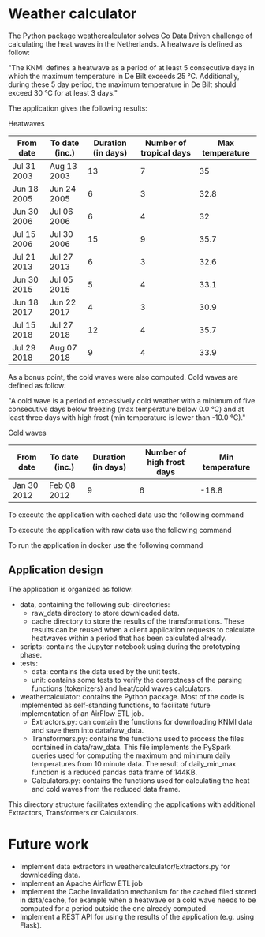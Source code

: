 # Weather calculator

The Python package weathercalculator solves Go Data Driven challenge of calculating the heat waves in the Netherlands. 
A heatwave is defined as follow:

"The KNMI defines a heatwave as a period of at least 5 consecutive days in which the maximum temperature in De Bilt exceeds 25 °C.
Additionally, during these 5 day period, the maximum temperature in De Bilt should exceed 30 °C for at least 3 days."

The application gives the following results:

Heatwaves

| From date   | To date (inc.) | Duration (in days) | Number of tropical days | Max temperature |
| ------------| -------------  | ------------------ | ----------------------- | --------------- |
| Jul 31 2003 | Aug 13 2003    |                 13 |                       7 |            35   |
| Jun 18 2005 | Jun 24 2005    |                  6 |                       3 |            32.8 |
| Jun 30 2006 | Jul 06 2006    |                  6 |                       4 |            32   |
| Jul 15 2006 | Jul 30 2006    |                 15 |                       9 |            35.7 |
| Jul 21 2013 | Jul 27 2013    |                  6 |                       3 |            32.6 |
| Jun 30 2015 | Jul 05 2015    |                  5 |                       4 |            33.1 |
| Jun 18 2017 | Jun 22 2017    |                  4 |                       3 |            30.9 |
| Jul 15 2018 | Jul 27 2018    |                 12 |                       4 |            35.7 |
| Jul 29 2018 | Aug 07 2018    |                  9 |                       4 |            33.9 |


As a bonus point, the cold waves were also computed. Cold waves are defined as follow:

"A cold wave is a period of excessively cold weather with a minimum of five consecutive days below 
freezing (max temperature below 0.0 °C) and at least three days with high frost (min temperature is lower than -10.0 °C)."

Cold waves

| From date   | To date (inc.) | Duration (in days) | Number of high frost days | Min temperature |
| ------------| -------------  | ------------------ | ------------------------- | --------------- |
| Jan 30 2012 | Feb 08 2012    |                  9 |                         6 |           -18.8 |

To execute the application with cached data use the following command

To execute the application with raw data use the following command

To run the application in docker use the following command

## Application design

The application is organized as follow:
+ data, containing the following sub-directories:
    + raw_data directory to store downloaded data.
    + cache directory to store the results of the transformations. These results can be reused when a client application 
    requests to calculate heatwaves within a period that has been calculated already.
+ scripts: contains the Jupyter notebook using during the prototyping phase.
+ tests:
    + data: contains the data used by the unit tests.
    + unit: contains some tests to verify the correctness of the parsing functions (tokenizers) and heat/cold waves calculators.
+ weathercalculator: contains the Python package. Most of the code is implemented as self-standing functions, 
to facilitate future implementation of an AirFlow ETL job.
    + Extractors.py: can contain the functions for downloading KNMI data and save them into data/raw_data.
    + Transformers.py: contains the functions used to process the files contained in data/raw_data. 
    This file implements the PySpark queries used for computing the maximum and minimum daily temperatures from 10 minute data. 
    The result of daily_min_max function is a reduced pandas data frame of 144KB. 
    + Calculators.py: contains the functions used for calculating the heat and cold waves from the reduced data frame.

This directory structure facilitates extending the applications with additional Extractors, Transformers or Calculators.

# Future work

+ Implement data extractors in weathercalculator/Extractors.py for downloading data.
+ Implement an Apache Airflow ETL job
+ Implement the Cache invalidation mechanism for the cached filed stored in data/cache, for example when a heatwave or 
a cold wave needs to be computed for a period outside the one already computed. 
+ Implement a REST API for using the results of the application (e.g. using Flask).